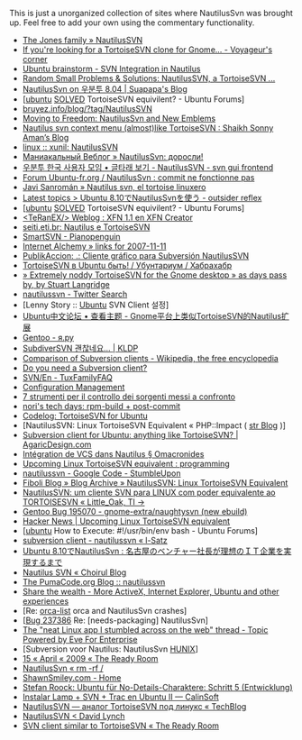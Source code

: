 This is just a unorganized collection of sites where NautilusSvn was brought up. Feel free to add your own using the commentary functionality.

  * [The Jones family » NautilusSVN](http://www.google.com/url?sa=t&source=web&ct=res&cd=3&url=http%3A%2F%2Fdrjermy.co.uk%2F2008%2F11%2Fnautilussvn%2F&ei=bi1ZSc61B4mt-gblw-DIDw&usg=AFQjCNEyPFjxe4-LI0BIV8KXhetstjuw-w&sig2=iu-_bX5GQk8s4gyIr0RiSw)
  * [If you&#39;re looking for a TortoiseSVN clone for Gnome... - Voyageur&#39;s corner](http://blog.cafarelli.fr/post/2008/02/07/If-youre-looking-for-a-TortoiseSVN-clone-for-Gnome)
  * [Ubuntu brainstorm - SVN Integration in Nautilus](http://www.google.com/url?sa=t&source=web&ct=res&cd=5&url=http%3A%2F%2Fbrainstorm.ubuntu.com%2Fidea%2F169%2F&ei=bi1ZSc61B4mt-gblw-DIDw&usg=AFQjCNHZfPXWa-ME7VRwIu5o2X_tbmy2aA&sig2=4aogz60OwTuxvCRT73ZEFg)
  * [Random Small Problems &amp; Solutions: NautilusSVN, a TortoiseSVN ...](http://www.google.com/url?sa=t&source=web&ct=res&cd=6&url=http%3A%2F%2Fjustanotherrandomtips.blogspot.com%2F2008%2F11%2Fnautilussvn-tortoisesvn-replacement.html&ei=bi1ZSc61B4mt-gblw-DIDw&usg=AFQjCNG3c1K3fxXqKdkabwkO-tAqjG1XJw&sig2=c57p90eG32nfQ3VvLwmluw)
  * [NautilusSvn on 우분투 8.04 | Suapapa&#39;s Blog](http://www.google.com/url?sa=t&source=web&ct=res&cd=7&url=http%3A%2F%2Fwww.suapapa.net%2Fwordpress%2F%3Fp%3D72%26language%3Dko&ei=bi1ZSc61B4mt-gblw-DIDw&usg=AFQjCNG8LrIHLR_PEqFLDNupi2GkaQrkzA&sig2=ojxPUAtFVpky_nhHu1HY3A)
  * [[ubuntu](http://www.google.com/url?sa=t&source=web&ct=res&cd=9&url=http%3A%2F%2Fubuntuforums.org%2Fshowthread.php%3Ft%3D958134%26highlight%3Dnautilussvn&ei=bi1ZSc61B4mt-gblw-DIDw&usg=AFQjCNGk1D-Il7Zkz8T21i1pqtKoEv0HlQ&sig2=P2fDcZWthDoHOP2amNeGqA) [SOLVED](SOLVED.md) TortoiseSVN equivilent? - Ubuntu Forums]
  * [bruyez.info/blog/?tag/NautilusSVN](http://www.google.com/url?sa=t&source=web&ct=res&cd=10&url=http%3A%2F%2Fbruyez.info%2Fblog%2F%3Ftag%2FNautilusSVN&ei=bi1ZSc61B4mt-gblw-DIDw&usg=AFQjCNFnu4hR8blPD5GNQbmH2Tysk_ZNXQ&sig2=BIBq2xuhlD9koEDwOhMePQ)
  * [Moving to Freedom: NautilusSvn and New Emblems](http://www.google.com/url?sa=t&source=web&ct=res&cd=11&url=http%3A%2F%2Fwww.movingtofreedom.org%2F2007%2F11%2F06%2Fnautilus-svn-and-new-emblems%2F&ei=3C1ZSaOvB8-X-gbqhKm9Dw&usg=AFQjCNHNjzI1hQKnfRH0LTHQUuq_uRjl2Q&sig2=tNCE7CaYcCJd7DhFYQRZKA)
  * [Nautilus svn context menu (almost)like TortoiseSVN : Shaikh Sonny Aman’s Blog](http://wp.amanpages.com/2008/02/29/nautilus-svn-context-menu-almostlike-tortoisesvn/)
  * [linux :: xunil: NautilusSVN](http://linuxhints.blogspot.com/2008/11/nautilussvn.html)
  * [Маниакальный Веблог » NautilusSvn: доросли!](http://softwaremaniacs.org/blog/2008/04/23/nautilussvn/)
  * [우분투 한국 사용자 모임 • 글타래 보기 - NautilusSVN - svn gui frontend](http://www.ubuntu.or.kr/viewtopic.php?f=9&t=93)
  * [Forum Ubuntu-fr.org / NautilusSvn : commit ne fonctionne pas](http://forum.ubuntu-fr.org/viewtopic.php?id=181937)
  * [Javi Sanromán » Nautilus svn, el tortoise linuxero](http://www.jsanroman.net/2008/07/08/nautilus-svn-el-tortoise-linuxero/)
  * [Latest topics &gt; Ubuntu 8.10でNautilusSvnを使う - outsider reflex](http://piro.sakura.ne.jp/latest/blosxom/system/2008-11-25_nautilussvn.htm)
  * [[ubuntu](http://ubuntuforums.org/showthread.php?t=958134&highlight=nautilussvn) [SOLVED](SOLVED.md) TortoiseSVN equivilent? - Ubuntu Forums]
  * [&lt;TeRanEX/&gt; Weblog : XFN 1.1 en XFN Creator](http://budts.be/weblog/index.php?itemid=352)
  * [seiti.eti.br: Nautilus e TortoiseSVN](http://seiti.eti.br/wiki/NautilusSVN)
  * [SmartSVN - Pianopenguin](http://www.pianopenguin.net/index.php?post/2008/10/17/SmartSVN)
  * [Internet Alchemy » links for 2007-11-11](http://iandavis.com/blog/2007/11/links-for-2007-11-11)
  * [PublikAccion: .: Cliente gráfico para Subversión NautilusSVN](http://publikaccion.blogspot.com/2008/05/cliente-grfico-para-subversin.html)
  * [TortoiseSVN в Ubuntu быть! / Убунтариум / Хабрахабр](http://habrahabr.ru/blogs/ubuntu/47569/)
  * [» Extremely noddy TortoiseSVN for the Gnome desktop » as days pass by, by Stuart Langridge](http://www.kryogenix.org/days/2006/09/12/extremely-noddy-tortoisesvn-for-the-gnome-desktop)
  * [nautilussvn - Twitter Search](http://search.twitter.com/search?q=nautilussvn)
  * [Lenny Story :: [Ubuntu](http://lennystory.tistory.com/10) SVN Client 설정]
  * [Ubuntu中文论坛 • 查看主题 - Gnome平台上类似TortoiseSVN的Nautilus扩展](http://forum.ubuntu.org.cn/viewtopic.php?f=88&t=63633)
  * [Gentoo - я.ру](http://clubs.ya.ru/4611686018427387985/?ncrnd=1604)
  * [SubdiverSVN 괜찮네요... | KLDP](http://kldp.org/node/95403)
  * [Comparison of Subversion clients - Wikipedia, the free encyclopedia](http://en.wikipedia.org/wiki/Comparison_of_Subversion_clients)
  * [Do you need a Subversion client?](http://blog.projectlocker.com/articles/2008/09/30/do-you-need-a-subversion-client)
  * [SVN/En - TuxFamilyFAQ](http://faq.tuxfamily.org/SVN/En)
  * [Configuration Management](http://www.google.com/url?sa=t&source=web&ct=res&cd=181&url=http%3A%2F%2Fwww.nagios-wiki.de%2F_media%2Fworkshop%2F2008%2Fpraesentation%2Fconfiguration_management_-_handout.pdf%3Fid%3Dworkshop%253A2008%253Apraesentation%253Apraesentationen_der_vortraege%26cache%3Dcache&ei=CTdZSeOcGcOi-gba4oC1Dw&usg=AFQjCNGBGwmYTxGJhZrqyuoFkyjQNR1hug&sig2=asAinQmao5ZnT2hM8jdjjQ)
  * [7 strumenti per il controllo dei sorgenti messi a confronto](http://www.ossblog.it/post/4401/7-strumenti-per-il-controllo-dei-sorgenti-messi-a-confronto)
  * [nori&#39;s tech days: rpm-build + post-commit](http://blog.tonic-water.com/2008/02/rpm-build-post-commit.html)
  * [Codelog: TortoiseSVN for Ubuntu](http://clockwerx.blogspot.com/2007/06/tortoisesvn-for-ubuntu.html)
  * [NautilusSVN: Linux TortoiseSVN Equivalent « PHP::Impact ( [str Blog](http://phpimpact.wordpress.com/2009/01/04/nautilussvn-linux-tortoisesvn-equivalent/) )]
  * [Subversion client for Ubuntu: anything like TortoiseSVN? | AgaricDesign.com](http://agaricdesign.com/note/subversion-client-ubuntu-anything-tortoisesvn)
  * [Intégration de VCS dans Nautilus § Omacronides](http://www.omacronides.com/notes/081222-integration-de-vcs-dans-nautilus/)
  * [Upcoming Linux TortoiseSVN equivalent : programming](http://www.reddit.com/r/programming/comments/7najh/upcoming_linux_tortoisesvn_equivalent/)
  * [nautilussvn - Google Code - StumbleUpon](http://www.stumbleupon.com/url/code.google.com/p/nautilussvn/)
  * [Fiboli Blog » Blog Archive » NautilusSVN: Linux TortoiseSVN Equivalent](http://www.fiboli.org/wordpress/?p=2072)
  * [NautilusSVN: um cliente SVN para LINUX com poder equivalente ao TORTOISESVN « Little\_Oak, TI -&gt;](http://littleoak.wordpress.com/2009/01/04/nautilussvn-um-cliente-svn-para-linux-com-poder-equivalente-ao-tortoisesvn/)
  * [Gentoo Bug 195070 - gnome-extra/naughtysvn (new ebuild)](http://bugs.gentoo.org/195070)
  * [Hacker News | Upcoming Linux TortoiseSVN equivalent](http://news.ycombinator.com/item?id=419211)
  * [[ubuntu](http://fostergrant.ubuntuforums.org/showthread.php?t=1056591) How to Execute: #!/usr/bin/env bash - Ubuntu Forums]
  * [subversion client - nautilussvn « l-Satz](http://sathyz.wordpress.com/2009/02/11/subversion-client-nautilussvn/)
  * [Ubuntu 8.10でNautilusSvn : 名古屋のベンチャー社長が理想のＩＴ企業を実現するまで](http://blog.livedoor.jp/kojima19720828/archives/51451418.html)
  * [Nautilus SVN « Choirul Blog](http://aristhu03.wordpress.com/2009/03/06/nautilus-svn/)
  * [The PumaCode.org Blog :: nautilussvn](http://blog.pumacode.org/2009/03/15/nautilussvn/)
  * [Share the wealth - More ActiveX, Internet Explorer, Ubuntu and other experiences](http://soft-haus.com/blog/2009/03/07/share-the-wealth-more-activex-internet-explorer-ubuntu-and-other-experiences/)
  * [Re: [orca-list](http://mail.gnome.org/archives/orca-list/2009-March/msg00126.html) orca and NautilusSvn crashes]
  * [[Bug 237386](http://www.mail-archive.com/ubuntu-bugs@lists.ubuntu.com/msg895472.html) Re: [needs-packaging] NautilusSvn]
  * [The &quot;neat Linux app I stumbled across on the web&quot; thread - Topic Powered by Eve For Enterprise](http://episteme.arstechnica.com/eve/forums/a/tpc/f/96509133/m/658009822831/p/5)
  * [Subversion voor Nautilus: NautilusSvn [HUNIX](https://www.hunix.nl/articles/18032009subversion_voor_nautilus_nautilussvn)]
  * [15 « April « 2009 « The Ready Room](http://readyroom.wordpress.com/2009/04/15/)
  * [NautilusSvn « rm -rf /](http://phyx.wordpress.com/2009/04/19/nautilussvn/)
  * [ShawnSmiley.com - Home](http://shawnsmiley.com/)
  * [Stefan Roock: Ubuntu für No-Details-Charaktere: Schritt 5 (Entwicklung)](http://stefanroock.blogspot.com/2008/12/ubuntu-fr-no-details-charaktere-schritt_30.html)
  * [Instalar Lamp + SVN + Trac en Ubuntu II — CalinSoft](http://www.calinsoft.com/2009/04/instalar-lamp-svn-trac-en-ubuntu-ii.html)
  * [NautilusSVN — аналог TortoiseSVN под линукс « TechBlog](http://techblog.kz/2009/04/27/nautilussvn-%D0%B0%D0%BD%D0%B0%D0%BB%D0%BE%D0%B3-tortoisesvn-%D0%BF%D0%BE%D0%B4-%D0%BB%D0%B8%D0%BD%D1%83%D0%BA%D1%81/)
  * [NautilusSVN &lt; David Lynch](http://davidlynch.org/blog/2009/04/nautilussvn/)
  * [SVN client similar to TortoiseSVN « The Ready Room](http://readyroom.wordpress.com/2009/04/15/svn-client-similar-to-tortoisesvn/)